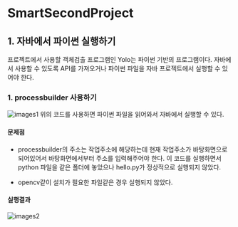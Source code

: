 # SmartSecondProject
## 1. 자바에서 파이썬 실행하기
프로젝트에서 사용할 객체검출 프로그램인 Yolo는 파이썬 기반의 프로그램이다.
자바에서 사용할 수 있도록 API를 가져오거나 파이썬 파일을 자바 프로젝트에서 실행할 수 있어야 한다.

### 1. processbuilder 사용하기
![images1](https://user-images.githubusercontent.com/123911778/280884490-0696c251-ad1c-407d-893b-a65a72bda32a.PNG)
위의 코드를 사용하면 파이썬 파일을 읽어와서 자바에서 실행할 수 있다.

#### 문제점
- processbuilder의 주소는 작업주소에 해당하는데 현재 작업주소가 바탕화면으로 되어있어서
  바탕화면에서부터 주소를 입력해주어야 한다. 이 코드를 실행하면서 python 파일을 같은 폴더에 놓았으나
  hello.py가 정상적으로 실행되지 않았다.

- opencv같이 설치가 필요한 파일같은 경우 실행되지 않았다.

#### 실행결과
![images2](https://user-images.githubusercontent.com/123911778/280884484-f4631e32-dc0e-488f-9469-2951ad92fa22.PNG)
